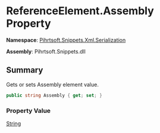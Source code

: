 # ReferenceElement\.Assembly Property

**Namespace**: [Pihrtsoft.Snippets.Xml.Serialization](../../README.md)

**Assembly**: Pihrtsoft\.Snippets\.dll

## Summary

Gets or sets Assembly element value\.

```csharp
public string Assembly { get; set; }
```

### Property Value

[String](https://docs.microsoft.com/en-us/dotnet/api/system.string)

